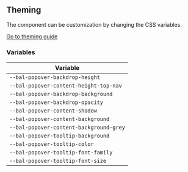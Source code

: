 ## Theming

The component can be customization by changing the CSS variables.

<a class="sb-unstyled button is-primary" href="../?path=/docs/development-theming--page">Go to theming guide</a>

<!-- START: human documentation -->



<!-- END: human documentation -->

### Variables​

| Variable                                |
| --------------------------------------- |
| `--bal-popover-backdrop-height`         |
| `--bal-popover-content-height-top-nav`  |
| `--bal-popover-backdrop-background`     |
| `--bal-popover-backdrop-opacity`        |
| `--bal-popover-content-shadow`          |
| `--bal-popover-content-background`      |
| `--bal-popover-content-background-grey` |
| `--bal-popover-tooltip-background`      |
| `--bal-popover-tooltip-color`           |
| `--bal-popover-tooltip-font-family`     |
| `--bal-popover-tooltip-font-size`       |
